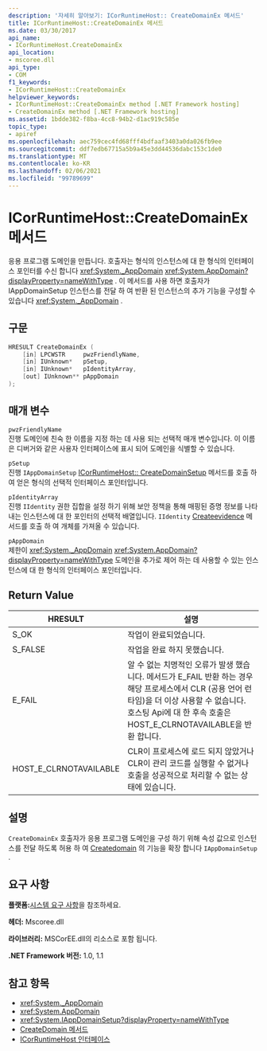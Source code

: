 ```yaml
---
description: '자세히 알아보기: ICorRuntimeHost:: CreateDomainEx 메서드'
title: ICorRuntimeHost::CreateDomainEx 메서드
ms.date: 03/30/2017
api_name:
- ICorRuntimeHost.CreateDomainEx
api_location:
- mscoree.dll
api_type:
- COM
f1_keywords:
- ICorRuntimeHost::CreateDomainEx
helpviewer_keywords:
- ICorRuntimeHost::CreateDomainEx method [.NET Framework hosting]
- CreateDomainEx method [.NET Framework hosting]
ms.assetid: 1bdde382-f8ba-4cc8-94b2-d1ac919c585e
topic_type:
- apiref
ms.openlocfilehash: aec759cec4fd68fff4bdfaaf3403a0da026fb9ee
ms.sourcegitcommit: ddf7edb67715a5b9a45e3dd44536dabc153c1de0
ms.translationtype: MT
ms.contentlocale: ko-KR
ms.lasthandoff: 02/06/2021
ms.locfileid: "99789699"
---
```

# <a name="icorruntimehostcreatedomainex-method"></a>ICorRuntimeHost::CreateDomainEx 메서드

응용 프로그램 도메인을 만듭니다. 호출자는 형식의 인스턴스에 대 한 형식의 인터페이스 포인터를 수신 합니다 <xref:System._AppDomain> <xref:System.AppDomain?displayProperty=nameWithType> . 이 메서드를 사용 하면 호출자가 IAppDomainSetup 인스턴스를 전달 하 여 반환 된 인스턴스의 추가 기능을 구성할 수 있습니다 <xref:System._AppDomain> .  
  
## <a name="syntax"></a>구문  
  
```cpp  
HRESULT CreateDomainEx (  
    [in] LPCWSTR     pwzFriendlyName,  
    [in] IUnknown*   pSetup,  
    [in] IUnknown*   pIdentityArray,  
    [out] IUnknown** pAppDomain  
);  
```  
  
## <a name="parameters"></a>매개 변수  

 `pwzFriendlyName`  
 진행 도메인에 친숙 한 이름을 지정 하는 데 사용 되는 선택적 매개 변수입니다. 이 이름은 디버거와 같은 사용자 인터페이스에 표시 되어 도메인을 식별할 수 있습니다.  
  
 `pSetup`  
 진행 `IAppDomainSetup` [ICorRuntimeHost:: CreateDomainSetup](icorruntimehost-createdomainsetup-method.md) 메서드를 호출 하 여 얻은 형식의 선택적 인터페이스 포인터입니다.  
  
 `pIdentityArray`  
 진행 `IIdentity` 권한 집합을 설정 하기 위해 보안 정책을 통해 매핑된 증명 정보를 나타내는 인스턴스에 대 한 포인터의 선택적 배열입니다. `IIdentity` [Createevidence](icorruntimehost-createevidence-method.md) 메서드를 호출 하 여 개체를 가져올 수 있습니다.  
  
 `pAppDomain`  
 제한이 <xref:System._AppDomain> <xref:System.AppDomain?displayProperty=nameWithType> 도메인을 추가로 제어 하는 데 사용할 수 있는 인스턴스에 대 한 형식의 인터페이스 포인터입니다.  
  
## <a name="return-value"></a>Return Value  
  
|HRESULT|설명|  
|-------------|-----------------|  
|S_OK|작업이 완료되었습니다.|  
|S_FALSE|작업을 완료 하지 못했습니다.|  
|E_FAIL|알 수 없는 치명적인 오류가 발생 했습니다. 메서드가 E_FAIL 반환 하는 경우 해당 프로세스에서 CLR (공용 언어 런타임)을 더 이상 사용할 수 없습니다. 호스팅 Api에 대 한 후속 호출은 HOST_E_CLRNOTAVAILABLE을 반환 합니다.|  
|HOST_E_CLRNOTAVAILABLE|CLR이 프로세스에 로드 되지 않았거나 CLR이 관리 코드를 실행할 수 없거나 호출을 성공적으로 처리할 수 없는 상태에 있습니다.|  
  
## <a name="remarks"></a>설명  

 `CreateDomainEx` 호출자가 응용 프로그램 도메인을 구성 하기 위해 속성 값으로 인스턴스를 전달 하도록 허용 하 여 [Createdomain](icorruntimehost-createdomain-method.md) 의 기능을 확장 합니다 `IAppDomainSetup` .  
  
## <a name="requirements"></a>요구 사항  

 **플랫폼:**[시스템 요구 사항](../../get-started/system-requirements.md)을 참조하세요.  
  
 **헤더:** Mscoree.dll  
  
 **라이브러리:** MSCorEE.dll의 리소스로 포함 됩니다.  
  
 **.NET Framework 버전:** 1.0, 1.1  
  
## <a name="see-also"></a>참고 항목

- <xref:System._AppDomain>
- <xref:System.AppDomain>
- <xref:System.IAppDomainSetup?displayProperty=nameWithType>
- [CreateDomain 메서드](icorruntimehost-createdomain-method.md)
- [ICorRuntimeHost 인터페이스](icorruntimehost-interface.md)
